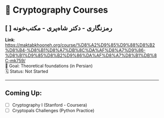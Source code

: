 # 🧠 Cryptography Courses

## [ ] رمزنگاری - دکتر شاه‌پری - مکتب‌خونه  
**Link**: https://maktabkhooneh.org/course/%D8%A2%D9%85%D9%88%D8%B2%D8%B4-%D8%B1%D8%A7%DB%8C%DA%AF%D8%A7%D9%86-%D8%B1%D9%85%D8%B2%D9%86%DA%AF%D8%A7%D8%B1%DB%8C-mk759/  
🎯 Goal: Theoretical foundations (in Persian)  
🗓 Status: Not Started

---

## Coming Up:
- [ ] Cryptography I (Stanford - Coursera)
- [ ] Cryptopals Challenges (Python Practice)
